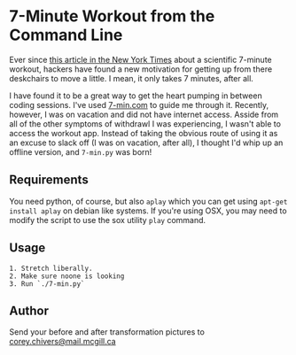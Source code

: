 7-Minute Workout from the Command Line
======================================

Ever since [this article in the New York Times](http://well.blogs.nytimes.com/2013/05/09/the-scientific-7-minute-workout/?_r=0) about a scientific 7-minute workout, hackers have found a new motivation for getting up from there deskchairs to move a little. I mean, it only takes 7 minutes, after all.

I have found it to be a great way to get the heart pumping in between coding sessions. I've used [7-min.com](http://www.7-min.com/) to guide me through it. Recently, however, I was on vacation and did not have internet access. Asside from all of the other symptoms of withdrawl I was experiencing, I wasn't able to access the workout app. Instead of taking the obvious route of using it as an excuse to slack off \(I was on vacation, after all\), I thought I'd whip up an offline version, and `7-min.py` was born!

Requirements
-------------

You need python, of course, but also `aplay` which you can get using `apt-get install aplay` on debian like systems. If you're using OSX, you may need to modify the script to use the sox utility `play` command.

Usage
-----

    1. Stretch liberally.
    2. Make sure noone is looking
    3. Run `./7-min.py`

Author
------

Send your before and after transformation pictures to <corey.chivers@mail.mcgill.ca>
